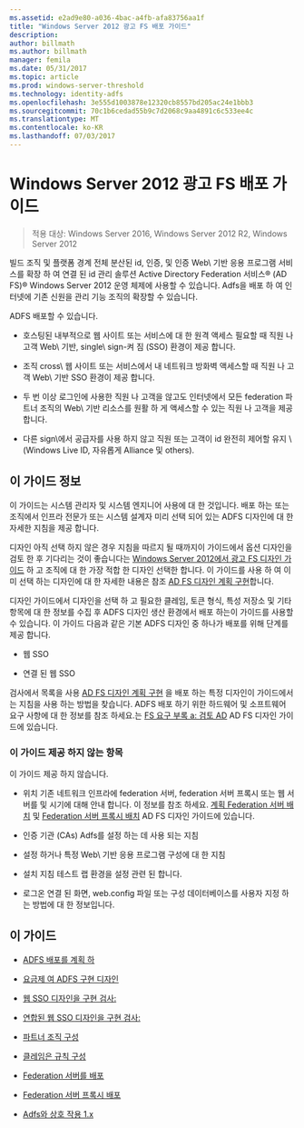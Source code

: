 ```yaml
---
ms.assetid: e2ad9e80-a036-4bac-a4fb-afa83756aa1f
title: "Windows Server 2012 광고 FS 배포 가이드"
description: 
author: billmath
ms.author: billmath
manager: femila
ms.date: 05/31/2017
ms.topic: article
ms.prod: windows-server-threshold
ms.technology: identity-adfs
ms.openlocfilehash: 3e555d1003878e12320cb8557bd205ac24e1bbb3
ms.sourcegitcommit: 70c1b6cedad55b9c7d2068c9aa4891c6c533ee4c
ms.translationtype: MT
ms.contentlocale: ko-KR
ms.lasthandoff: 07/03/2017
---
```

# <a name="windows-server-2012-ad-fs-deployment-guide"></a>Windows Server 2012 광고 FS 배포 가이드

>적용 대상: Windows Server 2016, Windows Server 2012 R2, Windows Server 2012

빌드 조직 및 플랫폼 경계 전체 분산된 id, 인증, 및 인증 Web\ 기반 응용 프로그램 서비스를 확장 하 여 연결 된 id 관리 솔루션 Active Directory Federation 서비스® \(AD FS\)® Windows Server 2012 운영 체제에 사용할 수 있습니다. Adfs을 배포 하 여 인터넷에 기존 신원을 관리 기능 조직의 확장할 수 있습니다.  
  
ADFS 배포할 수 있습니다.  
  
-   호스팅된 내부적으로 웹 사이트 또는 서비스에 대 한 원격 액세스 필요할 때 직원 나 고객 Web\ 기반, single\ sign\-켜 짐 \(SSO\) 환경이 제공 합니다.  
  
-   조직 cross\ 웹 사이트 또는 서비스에서 내 네트워크 방화벽 액세스할 때 직원 나 고객 Web\ 기반 SSO 환경이 제공 합니다.  
  
-   두 번 이상 로그인에 사용한 직원 나 고객을 않고도 인터넷에서 모든 federation 파트너 조직의 Web\ 기반 리소스를 원활 하 게 액세스할 수 있는 직원 나 고객을 제공 합니다.  
  
-   다른 sign\에서 공급자를 사용 하지 않고 직원 또는 고객이 id 완전히 제어할 유지 \ (Windows Live ID, 자유롭게 Alliance 및 others\).  
  
## <a name="about-this-guide"></a>이 가이드 정보  
이 가이드는 시스템 관리자 및 시스템 엔지니어 사용에 대 한 것입니다. 배포 하는 또는 조직에서 인프라 전문가 또는 시스템 설계자 미리 선택 되어 있는 ADFS 디자인에 대 한 자세한 지침을 제공 합니다.  
  
디자인 아직 선택 하지 않은 경우 지침을 따르지 될 때까지이 가이드에서 옵션 디자인을 검토 한 후 기다리는 것이 좋습니다는 [Windows Server 2012에서 광고 FS 디자인 가이드](https://technet.microsoft.com/library/dd807036.aspx) 하 고 조직에 대 한 가장 적합 한 디자인 선택한 합니다. 이 가이드를 사용 하 여 이미 선택 하는 디자인에 대 한 자세한 내용은 참조 [AD FS 디자인 계획 구현](Implementing-Your-AD-FS-Design-Plan.md)합니다.  
  
디자인 가이드에서 디자인을 선택 하 고 필요한 클레임, 토큰 형식, 특성 저장소 및 기타 항목에 대 한 정보를 수집 후 ADFS 디자인 생산 환경에서 배포 하는이 가이드를 사용할 수 있습니다. 이 가이드 다음과 같은 기본 ADFS 디자인 중 하나가 배포를 위해 단계를 제공 합니다.  
  
-   웹 SSO  
  
-   연결 된 웹 SSO  
  
검사에서 목록을 사용 [AD FS 디자인 계획 구현](Implementing-Your-AD-FS-Design-Plan.md) 을 배포 하는 특정 디자인이 가이드에서는 지침을 사용 하는 방법을 찾습니다. ADFS 배포 하기 위한 하드웨어 및 소프트웨어 요구 사항에 대 한 정보를 참조 하세요.는 [FS 요구 부록 a: 검토 AD](https://technet.microsoft.com/library/ff678034.aspx) AD FS 디자인 가이드에 있습니다.  
  
### <a name="what-this-guide-does-not-provide"></a>이 가이드 제공 하지 않는 항목  
이 가이드 제공 하지 않습니다.  
  
-   위치 기존 네트워크 인프라에 federation 서버, federation 서버 프록시 또는 웹 서버를 및 시기에 대해 안내 합니다. 이 정보를 참조 하세요. [계획 Federation 서버 배치](https://technet.microsoft.com/library/dd807069.aspx) 및 [Federation 서버 프록시 배치](https://technet.microsoft.com/library/dd807130.aspx) AD FS 디자인 가이드에 있습니다.  
  
-   인증 기관 \(CAs\) Adfs를 설정 하는 데 사용 되는 지침  
  
-   설정 하거나 특정 Web\ 기반 응용 프로그램 구성에 대 한 지침  
  
-   설치 지침 테스트 랩 환경을 설정 관련 된 합니다.  
  
-   로그온 연결 된 화면, web.config 파일 또는 구성 데이터베이스를 사용자 지정 하는 방법에 대 한 정보입니다.  
  
## <a name="in-this-guide"></a>이 가이드  
  
-   [ADFS 배포를 계획 하](Planning-to-Deploy-AD-FS.md)  
  
-   [요금제 여 ADFS 구현 디자인](Implementing-Your-AD-FS-Design-Plan.md)  
  
-   [웹 SSO 디자인을 구현 검사:](Checklist--Implementing-a-Web-SSO-Design.md)  
  
-   [연합된 웹 SSO 디자인을 구현 검사:](Checklist--Implementing-a-Federated-Web-SSO-Design.md)  
  
-   [파트너 조직 구성](Configuring-Partner-Organizations.md)  
  
-   [클레임은 규칙 구성](Configuring-Claim-Rules.md)  
  
-   [Federation 서버를 배포](Deploying-Federation-Servers.md)  
  
-   [Federation 서버 프록시 배포](Deploying-Federation-Server-Proxies.md)  
  
-   [Adfs와 상호 작용 1.x](Interoperating-with-AD-FS-1.x.md)  
